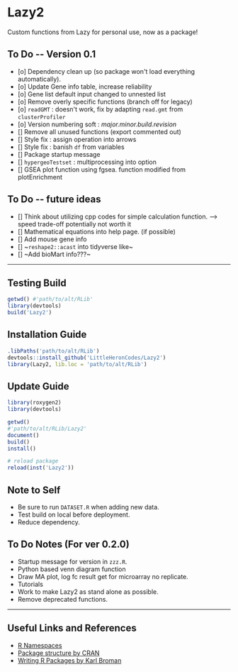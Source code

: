 # Lazy2

Custom functions from Lazy for personal use, now as a package!

## To Do -- Version 0.1

- [o] Dependency clean up (so package won't load everything automatically).
- [o] Update Gene info table, increase reliability
- [o] Gene list default input changed to unnested list
- [o] Remove overly specific functions (branch off for legacy)
- [o] `readGMT` : doesn't work, fix by adapting `read.gmt` from `clusterProfiler`
- [o] Version numbering soft : *major.minor.build.revision*
- [] Remove all unused functions (export commented out)
- [] Style fix : assign operation into arrows
- [] Style fix : banish `df` from variables
- [] Package startup message
- [] `hypergeoTestset` : multiprocessing into option
- [] GSEA plot function using fgsea. function modified from plotEnrichment

## To Do -- future ideas

- [] Think about utilizing cpp codes for simple calculation function. --> speed trade-off potentially not worth it
- [] Mathematical equations into help page. (if possible)
- [] Add mouse gene info
- [] ~`reshape2::acast` into tidyverse like~
- [] ~Add bioMart info???~



---

## Testing Build

```r
getwd()	#'path/to/alt/RLib'
library(devtools)
build('Lazy2')
```

## Installation Guide

```r
.libPaths('path/to/alt/RLib')
devtools::install_github('LittleHeronCodes/Lazy2')
library(Lazy2, lib.loc = 'path/to/alt/RLib')
```

## Update Guide

```r
library(roxygen2)
library(devtools)

getwd()
#'path/to/alt/RLib/Lazy2'
document()
build()
install()

# reload package
reload(inst('Lazy2'))
```

## Note to Self

* Be sure to run `DATASET.R` when adding new data.
* Test build on local before deployment.
* Reduce dependency.

## To Do Notes (For ver 0.2.0)

* Startup message for version in `zzz.R`.
* Python based venn diagram function
* Draw MA plot, log fc result get for microarray no replicate.
* Tutorials
* Work to make Lazy2 as stand alone as possible.
* Remove deprecated functions.


---

## Useful Links and References

* [R Namespaces](http://r-pkgs.had.co.nz/namespace.html)
* [Package structure by CRAN](https://cran.r-project.org/doc/manuals/r-release/R-exts.html#Package-structure)
* [Writing R Packages by Karl Broman](https://kbroman.org/Tools4RR/assets/lectures/08_rpack_withnotes.pdf)

